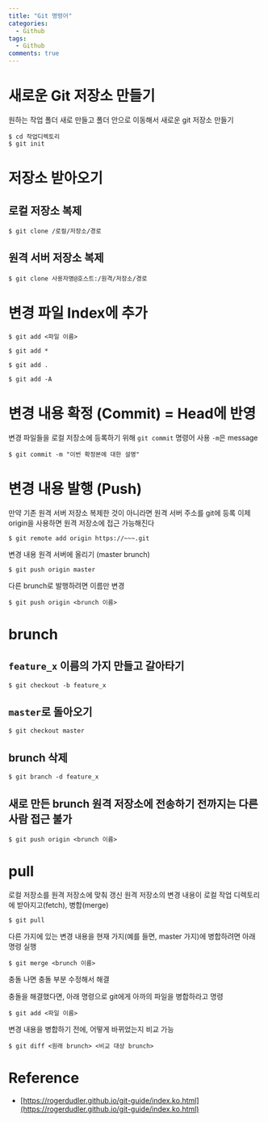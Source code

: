 ```yaml
---
title: "Git 명령어"
categories:
  - Github
tags:
  - Github
comments: true
---
```


# 새로운 Git 저장소 만들기
원하는 작업 폴더 새로 만들고 폴더 안으로 이동해서 새로운 git 저장소 만들기
```
$ cd 작업디렉토리
$ git init
```

# 저장소 받아오기
## 로컬 저장소 복제
```
$ git clone /로컬/저장소/경로
```

## 원격 서버 저장소 복제
```
$ git clone 사용자명@호스트:/원격/저장소/경로
```

# 변경 파일 Index에 추가
```
$ git add <파일 이름>
```
```
$ git add *
```
```
$ git add .
```
```
$ git add -A
```
# 변경 내용 확정 (Commit) = Head에 반영
변경 파일들을 로컬 저장소에 등록하기 위해 `git commit` 명령어 사용 `-m`은 message
```
$ git commit -m "이번 확정본에 대한 설명"
```

# 변경 내용 발행 (Push)
만약 기존 원격 서버 저장소 복제한 것이 아니라면 원격 서버 주소를 git에 등록
이제 origin을 사용하면 원격 저장소에 접근 가능해진다
```
$ git remote add origin https://~~~.git
```

변경 내용 원격 서버에 올리기 (master brunch)
```
$ git push origin master
```

다른 brunch로 발행하려면 이름만 변경
```
$ git push origin <brunch 이름>
```

# brunch
## `feature_x` 이름의 가지 만들고 갈아타기
```
$ git checkout -b feature_x
```

## `master`로 돌아오기
```
$ git checkout master
```

## brunch 삭제
```
$ git branch -d feature_x
```

## 새로 만든 brunch 원격 저장소에 전송하기 전까지는 다른 사람 접근 불가
```
$ git push origin <brunch 이름>
```

# pull
로컬 저장소를 원격 저장소에 맞춰 갱신
원격 저장소의 변경 내용이 로컬 작업 디렉토리에 받아지고(fetch), 병합(merge)
```
$ git pull
```

다른 가지에 있는 변경 내용을 현재 가지(예를 들면, master 가지)에 병합하려면 아래 명령 실행
```
$ git merge <brunch 이름>
```

충돌 나면 충돌 부분 수정해서 해결

충돌을 해결했다면, 아래 명령으로 git에게 아까의 파일을 병합하라고 명령
```
$ git add <파일 이름>
```

변경 내용을 병합하기 전에, 어떻게 바뀌었는지 비교 가능
```
$ git diff <원래 brunch> <비교 대상 brunch>
```

# Reference
- [https://rogerdudler.github.io/git-guide/index.ko.html](https://rogerdudler.github.io/git-guide/index.ko.html)
